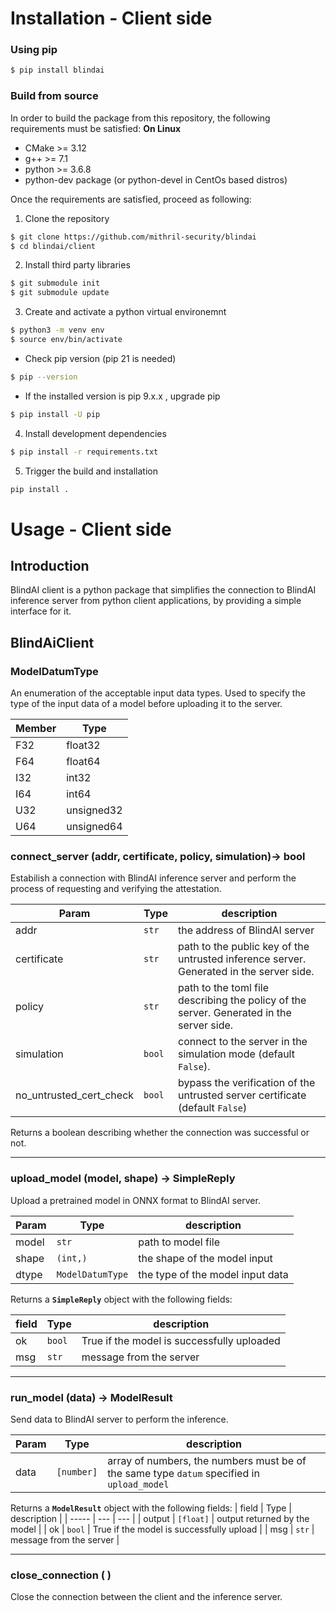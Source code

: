 # Installation - Client side

### Using pip
```bash
$ pip install blindai
```

### Build from source
In order to build the package from this repository, the following requirements must be satisfied:
**On Linux**
- CMake >= 3.12
- g++ >= 7.1
- python >= 3.6.8
- python-dev package (or python-devel in CentOs based distros)

Once the requirements are satisfied, proceed as following:

1. Clone the repository
```bash
$ git clone https://github.com/mithril-security/blindai
$ cd blindai/client
```
2. Install third party libraries
```bash
$ git submodule init
$ git submodule update
```
3. Create and activate a python virtual environemnt
```bash
$ python3 -m venv env
$ source env/bin/activate
```
- Check pip version (pip 21 is needed)
```bash
$ pip --version
```
- If the installed version is pip 9.x.x , upgrade pip
```bash
$ pip install -U pip
```
4. Install development dependencies
```bash
$ pip install -r requirements.txt
```

5. Trigger the build and installation
```bash
pip install .
```
# Usage - Client side
## Introduction
BlindAI client is a python package that simplifies the connection to BlindAI inference server from python client applications, by providing a simple interface for it. 

## BlindAiClient

### **ModelDatumType**
An enumeration of the acceptable input data types. Used to specify the type of the input data of a model before uploading it to the server.

| Member  | Type | 
|---|---|
| F32 | float32 |
| F64 | float64 |
| I32 | int32 |
| I64 | int64 |
| U32 | unsigned32 |
| U64 | unsigned64 |

### **connect_server (addr, certificate, policy, simulation)-> bool**
Estabilish a connection with BlindAI inference server and perform the process of requesting and verifying the attestation.

| Param | Type | description |
| --- | --- | --- |
| addr| ```str``` | the address of BlindAI server |
| certificate | ``str``| path to the public key of the untrusted inference server. Generated in the server side. |
| policy | ``str`` | path to the toml file describing the policy of the server. Generated in the server side. |
| simulation | ``bool`` | connect to the server in the simulation mode (default `False`). |
| no_untrusted_cert_check |``bool`` | bypass the verification of the untrusted server certificate (default `False`) |

Returns a boolean describing whether the connection was successful or not.

---
### **upload_model (model, shape) -> SimpleReply**
Upload a pretrained model in ONNX format to BlindAI server.

| Param | Type | description |
| --- | --- | --- |
| model | ``str``| path to model file|
| shape | ``(int,)`` | the shape of the model input |
| dtype | ``ModelDatumType`` | the type of the model input data |

Returns a **``SimpleReply``** object with the following fields:

| field | Type | description |
| ----- | --- | --- |
|  ok   | ``bool`` | True if the model is successfully uploaded |
|  msg  | ``str`` | message from the server | 
---
### **run_model (data) -> ModelResult**
Send data to  BlindAI server to perform the inference.

| Param | Type | description |
| --- | --- | --- |
| data | ``[number]``| array of numbers, the numbers must be of the same type ``datum`` specified in `upload_model`| 

Returns a **``ModelResult``** object with the following fields:
| field | Type | description |
| ----- | --- | --- |
| output | ``[float]`` | output returned by the model | 
|  ok   | ``bool`` | True if the model is successfully upload |
|  msg  | ``str`` | message from the server | 

---
### **close_connection ( )**
Close the connection between the client and the inference server. 
